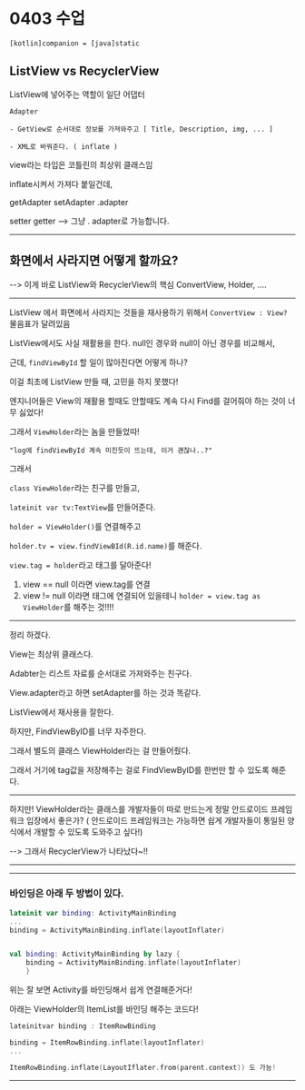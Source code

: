 # 0403 수업

```
[kotlin]companion = [java]static
```

## ListView vs RecyclerView

ListView에 넣어주는 역할이 일단 어댑터

```
Adapter

- GetView로 순서대로 정보를 가져와주고 [ Title, Description, img, ... ]

- XML로 바꿔준다. ( inflate )

```

view라는 타입은 코틀린의 최상위 클래스임

inflate시켜서 가져다 붙일건데,

getAdapter
setAdapter
.adapter

setter getter --> 그냥 . adapter로 가능합니다.

---

## 화면에서 사라지면 어떻게 할까요?

--> 이게 바로 ListView와 RecyclerView의 핵심 ConvertView, Holder, ....

---

ListView 에서 화면에서 사라지는 것들을 재사용하기 위해서 `ConvertView : View?` 물음표가 달려있음

ListView에서도 사실 재활용을 한다. null인 경우와 null이 아닌 경우를 비교해서,

근데, `findViewById` 할 일이 많아진다면 어떻게 하나?

이걸 최초에 ListView 만들 때, 고민을 하지 못했다!

엔지니어들은 View의 재활용 할때도 안할때도 계속 다시 Find를 걸어줘야 하는 것이 너무 싫었다!

그래서 `ViewHolder`라는 놈을 만들었따!

`"log에 findViewById 계속 미친듯이 뜨는데, 이거 괜찮나..?"`

그래서

`class ViewHolder`라는 친구를 만들고,

`lateinit var tv:TextView`를 만들어준다.

`holder = ViewHolder()`를 연결해주고

`holder.tv = view.findViewBId(R.id.name)`를 해준다.

`view.tag = holder`라고 태그를 달아준다!

1. view == null 이라면 view.tag를 연결
2. view != null 이라면 태그에 연결되어 있을테니
   `holder = view.tag as ViewHolder`를 해주는 것!!!!

---

정리 하겠다.

View는 최상위 클래스다.

Adabter는 리스트 자료를 순서대로 가져와주는 친구다.

View.adapter라고 하면 setAdapter를 하는 것과 똑같다.

ListView에서 재사용을 잘한다.

하지만, FindViewByID를 너무 자주한다.

그래서 별도의 클래스 ViewHolder라는 걸 만들어줬다.

그래서 거기에 tag값을 저장해주는 걸로 FindViewByID를 한번만 할 수 있도록 해준다.

---

하지만! ViewHolder라는 클래스를 개발자들이 따로 만드는게 정말 안드로이드 프레임워크 입장에서 좋은가?
( 안드로이드 프레임워크는 가능하면 쉽게 개발자들이 통일된 양식에서 개발할 수 있도록 도와주고 싶다!)

--> 그래서 RecyclerView가 나타났다~!!

---

---

### 바인딩은 아래 두 방법이 있다.

```kotlin
lateinit var binding: ActivityMainBinding
...
binding = ActivityMainBinding.inflate(layoutInflater)


val binding: ActivityMainBinding by lazy {
    binding = ActivityMainBinding.inflate(layoutInflater)
    }

```

위는 잘 보면 Activity를 바인딩해서 쉽게 연결해준거다!

아래는 ViewHolder의 ItemList를 바인딩 해주는 코드다!

```kotlin
lateinitvar binding : ItemRowBinding

binding = ItemRowBinding.inflate(layoutInflater)
...

ItemRowBinding.inflate(LayoutIflater.from(parent.context)) 도 가능!

```

---
